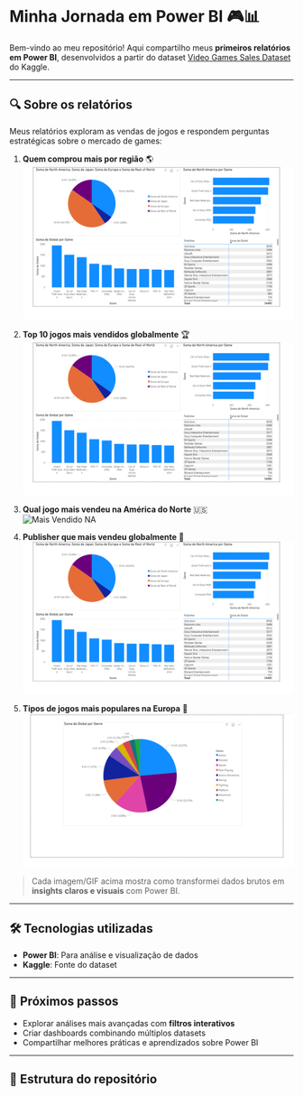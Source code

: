 # Minha Jornada em Power BI 🎮📊

Bem-vindo ao meu repositório! Aqui compartilho meus **primeiros relatórios em Power BI**, desenvolvidos a partir do dataset [Video Games Sales Dataset](https://www.kaggle.com/datasets) do Kaggle.

---

## 🔍 Sobre os relatórios

Meus relatórios exploram as vendas de jogos e respondem perguntas estratégicas sobre o mercado de games:

1. **Quem comprou mais por região** 🌎  
   ![Vendas por Região](imagens/vendas_por_regiao.png)  

2. **Top 10 jogos mais vendidos globalmente** 🏆  
   ![Top 10 Jogos](imagens/top10_jogos.png)  

3. **Qual jogo mais vendeu na América do Norte** 🇺🇸  
   ![Mais Vendido NA](imagens/mais_vendido_na.png)  

4. **Publisher que mais vendeu globalmente** 🏢  
   ![Publisher Global](imagens/publisher_global.png)  

5. **Tipos de jogos mais populares na Europa** 🎯  
   ![Preferência Europa](imagens/tipo_jogos_europa.png)  

> Cada imagem/GIF acima mostra como transformei dados brutos em **insights claros e visuais** com Power BI.

---

## 🛠 Tecnologias utilizadas

- **Power BI**: Para análise e visualização de dados  
- **Kaggle**: Fonte do dataset  

---

## 🚀 Próximos passos

- Explorar análises mais avançadas com **filtros interativos**  
- Criar dashboards combinando múltiplos datasets  
- Compartilhar melhores práticas e aprendizados sobre Power BI  

---

## 📂 Estrutura do repositório

